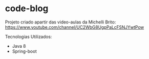 # code-blog

Projeto criado apartir das video-aulas da Michelli Brito:
https://www.youtube.com/channel/UC2WbG8UgpPaLcFSNJYwtPow

Tecnologias Utilizados:

- Java 8
- Spring-boot
